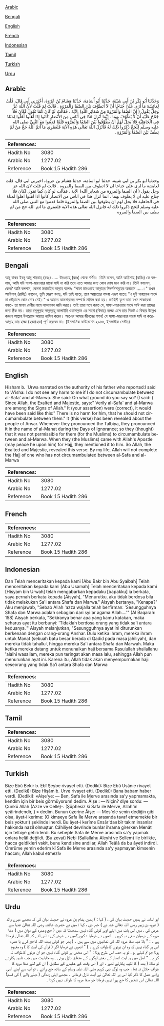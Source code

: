 [Arabic](#arabic)

[Bengali](#bengali)

[English](#english)

[French](#french)

[Indonesian](#indonesian)

[Tamil](#tamil)

[Turkish](#turkish)

[Urdu](#urdu)

## Arabic


<div dir="rtl" lang="ar" style={{fontSize:'larger',backgroundColor:'#f8f9fa',padding:20}}>
وَحَدَّثَنَا أَبُو بَكْرِ بْنُ أَبِي شَيْبَةَ، حَدَّثَنَا أَبُو أُسَامَةَ، حَدَّثَنَا هِشَامُ بْنُ عُرْوَةَ، أَخْبَرَنِي أَبِي قَالَ، قُلْتُ لِعَائِشَةَ مَا أَرَى عَلَىَّ جُنَاحًا أَنْ لاَ أَتَطَوَّفَ بَيْنَ الصَّفَا وَالْمَرْوَةِ ‏.‏ قَالَتْ لِمَ قُلْتُ لأَنَّ اللَّهَ عَزَّ وَجَلَّ يَقُولُ ‏(‏ إِنَّ الصَّفَا وَالْمَرْوَةَ مِنْ شَعَائِرِ اللَّهِ‏)‏ الآيَةَ ‏.‏ فَقَالَتْ لَوْ كَانَ كَمَا تَقُولُ لَكَانَ فَلاَ جُنَاحَ عَلَيْهِ أَنْ لاَ يَطَّوَّفَ بِهِمَا ‏.‏ إِنَّمَا أُنْزِلَ هَذَا فِي أُنَاسٍ مِنَ الأَنْصَارِ كَانُوا إِذَا أَهَلُّوا أَهَلُّوا لِمَنَاةَ فِي الْجَاهِلِيَّةِ فَلاَ يَحِلُّ لَهُمْ أَنْ يَطَّوَّفُوا بَيْنَ الصَّفَا وَالْمَرْوَةِ فَلَمَّا قَدِمُوا مَعَ النَّبِيِّ صلى الله عليه وسلم لِلْحَجِّ ذَكَرُوا ذَلِكَ لَهُ فَأَنْزَلَ اللَّهُ تَعَالَى هَذِهِ الآيَةَ فَلَعَمْرِي مَا أَتَمَّ اللَّهُ حَجَّ مَنْ لَمْ يَطُفْ بَيْنَ الصَّفَا وَالْمَرْوَةِ ‏.‏
</div>
<div style={{backgroundColor:'#f8f9fa',padding:20, marginBottom: 10}}><table> <thead> <tr> <th>References:</th> <th></th> </tr> </thead> <tbody><tr><td>Hadith No</td><td>3080</td></tr><tr><td>Arabic No</td><td>1277.02</td></tr><tr><td>Reference</td><td>Book 15 Hadith 286</td></tr></tbody></table></div>


<div dir="rtl" lang="ar" style={{fontSize:'larger',backgroundColor:'#f8f9fa',padding:20}}>
وحدثنا ابو بكر بن ابي شيبة، حدثنا ابو اسامة، حدثنا هشام بن عروة، اخبرني ابي قال، قلت لعايشة ما ارى على جناحا ان لا اتطوف بين الصفا والمروة . قالت لم قلت لان الله عز وجل يقول ( ان الصفا والمروة من شعاير الله) الاية . فقالت لو كان كما تقول لكان فلا جناح عليه ان لا يطوف بهما . انما انزل هذا في اناس من الانصار كانوا اذا اهلوا اهلوا لمناة في الجاهلية فلا يحل لهم ان يطوفوا بين الصفا والمروة فلما قدموا مع النبي صلى الله عليه وسلم للحج ذكروا ذلك له فانزل الله تعالى هذه الاية فلعمري ما اتم الله حج من لم يطف بين الصفا والمروة
</div>
<div style={{backgroundColor:'#f8f9fa',padding:20, marginBottom: 10}}><table> <thead> <tr> <th>References:</th> <th></th> </tr> </thead> <tbody><tr><td>Hadith No</td><td>3080</td></tr><tr><td>Arabic No</td><td>1277.02</td></tr><tr><td>Reference</td><td>Book 15 Hadith 286</td></tr></tbody></table></div>

## Bengali


<div dir="ltr" lang="bn" style={{fontSize:'larger',backgroundColor:'#f8f9fa',padding:20}}>
আবূ বাকর ইবনু আবূ শায়বাহ্ (রহঃ) ..... উরওয়াহ্ (রহঃ) থেকে বর্ণিত। তিনি বলেন, আমি আয়িশাহ (রাযিঃ) কে বললাম, আমি যদি সাফা-মারওয়ার মাঝে সাঈ না করি তবে এতে আমার জন্য কোন দোষ মনে করি না। তিনি বললেন, কেন? আমি বললাম, কেননা মহামহিম আল্লাহ বলেনঃ “সাফা মারওয়াহ আল্লাহর নিদর্শনসমূহের অন্যতম .....।" তখন আয়িশাহ্ (রাযিঃ) বললেন, তুমি যেরূপ বলছ, যদি তাই হতো, তবে আয়াতের বক্তব্য এরূপ হতোঃ “এ দুই পাহাড়ের মাঝে না দৌড়ালে কোন দোষ নেই।" এ আয়াত আনসারদের সম্পর্কে নাযিল করা হয়। জাহিলী যুগে তারা যখন লাব্বায়কা বলত- তা মানাৎ দেবীর নামে লাব্বায়কা ধ্বনি করত। তাই তারা মনে করত যে, সাফা-মারওয়ার মাঝে সাঈ করা তাদের জন্য ঠিক নয়। তারা রসূলুল্লাহ সাল্লাল্লাহু আলাইহি ওয়াসাল্লাম এর সাথে (বিদায়) হজ্জে এসে তার নিকট এ বিষয়ে উল্লেখ করলে আল্লাহ উপরোক্ত আয়াত নাযিল করেন। অতএব আমার জীবনের শপথ! যে সাফা-মারওয়ার মাঝে সাঈ না করে- আল্লাহ তার হাজ্জ (হজ্জ/হজ) পূর্ণ করবেন না। (ইসলামিক ফাউন্ডেশন ২৯৪৬, ইসলামীক সেন্টার)
</div>
<div style={{backgroundColor:'#f8f9fa',padding:20, marginBottom: 10}}><table> <thead> <tr> <th>References:</th> <th></th> </tr> </thead> <tbody><tr><td>Hadith No</td><td>3080</td></tr><tr><td>Arabic No</td><td>1277.02</td></tr><tr><td>Reference</td><td>Book 15 Hadith 286</td></tr></tbody></table></div>

## English


<div dir="ltr" lang="en" style={{fontSize:'larger',backgroundColor:'#f8f9fa',padding:20}}>
Hisham b. 'Urwa narrated on the authority of his father who reported:I said to 'A'isha: I do not see any harm to me if I do not circumambulate betweez al-Safa' and al-Marwa. She said: On what ground do you say so? (I said: ) Since Allah, the Exalted and Majestic, says:" Verily al-Safa' and al-Marwa are among the Signs of Allah." It (your assertion) were (correct), it would have been said like this:" There is no harm for him, that he should not circumambulate between them." It (this verse) has been revealed about the people of Ansar. Whenever they pronounced the Talbiya, they pronounced it in the name of al-Manat during the Days of Ignorance; so they (thought) that it was not permissible for them (for the Muslims) to circumambulate between and al-Marwa. When they (the Muslims) came with Allah's Apostle (may peace he upon him) for Hajj, they mentioned it to him. So Allah, the Exalted and Majestic, revealed this verse. By my life, Allah will not complete the Hajj of one who has not circumambulated between al-Safa and al-Marwa
</div>
<div style={{backgroundColor:'#f8f9fa',padding:20, marginBottom: 10}}><table> <thead> <tr> <th>References:</th> <th></th> </tr> </thead> <tbody><tr><td>Hadith No</td><td>3080</td></tr><tr><td>Arabic No</td><td>1277.02</td></tr><tr><td>Reference</td><td>Book 15 Hadith 286</td></tr></tbody></table></div>

## French


<div dir="ltr" lang="fr" style={{fontSize:'larger',backgroundColor:'#f8f9fa',padding:20}}>

</div>
<div style={{backgroundColor:'#f8f9fa',padding:20, marginBottom: 10}}><table> <thead> <tr> <th>References:</th> <th></th> </tr> </thead> <tbody><tr><td>Hadith No</td><td>3080</td></tr><tr><td>Arabic No</td><td>1277.02</td></tr><tr><td>Reference</td><td>Book 15 Hadith 286</td></tr></tbody></table></div>

## Indonesian


<div dir="ltr" lang="id" style={{fontSize:'larger',backgroundColor:'#f8f9fa',padding:20}}>
Dan Telah menceritakan kepada kami [Abu Bakr bin Abu Syaibah] Telah menceritakan kepada kami [Abu Usamah] Telah menceritakan kepada kami [Hisyam bin Urwah] telah mengabarkan kepadaku [bapakku] ia berkata, saya pernah berkata kepada [Aisyah], "Menurutku, aku tidak berdosa bila tidak melakukan Sa'i antara Shafa dan Marwa." Aisyah bertanya, "Kenapa?" Aku menjawab, "Sebab Allah 'azza wajalla telah berfirman: 'Sesungguhnya Shafa dan Marwa adalah sebagian dari syi'ar agama Allah….'" (Al Baqarah: 158) Aisyah berkata, "Sekiranya benar apa yang kamu katakan, maka seharus ayat itu berbunyi: 'Tidaklah berdosa orang yang tidak sa'i antara keduanya.'" Aisyah melanjutkan, "Sesungguhnya ayat ini diturunkan berkenaan dengan orang-orang Anshar. Dulu ketika ihram, mereka ihram untuk Manat (sebuah batu besar berada di Qadid pada masa jahiliyah), dan mereka tidak tahallul, hingga mereka Sa'i antara Shafa dan Marwah. Maka ketika mereka datang untuk menunaikan haji bersama Rasulullah shallallahu 'alaihi wasallam, mereka pun teringat akan masa lalu, sehingga Allah pun menurunkan ayat ini. Karena itu, Allah tidak akan menyempurnakan haji seseorang yang tidak Sa'i antara Shafa dan Marwa
</div>
<div style={{backgroundColor:'#f8f9fa',padding:20, marginBottom: 10}}><table> <thead> <tr> <th>References:</th> <th></th> </tr> </thead> <tbody><tr><td>Hadith No</td><td>3080</td></tr><tr><td>Arabic No</td><td>1277.02</td></tr><tr><td>Reference</td><td>Book 15 Hadith 286</td></tr></tbody></table></div>

## Tamil


<div dir="ltr" lang="ta" style={{fontSize:'larger',backgroundColor:'#f8f9fa',padding:20}}>

</div>
<div style={{backgroundColor:'#f8f9fa',padding:20, marginBottom: 10}}><table> <thead> <tr> <th>References:</th> <th></th> </tr> </thead> <tbody><tr><td>Hadith No</td><td>3080</td></tr><tr><td>Arabic No</td><td>1277.02</td></tr><tr><td>Reference</td><td>Book 15 Hadith 286</td></tr></tbody></table></div>

## Turkish


<div dir="ltr" lang="tr" style={{fontSize:'larger',backgroundColor:'#f8f9fa',padding:20}}>
Bize Ebû Bekir b. Ebî Şeybe rivayet etti. (Dediki): Bize Ebû Usânıe rivayet etti. (Dediki): Bize Hişâm b. Urve rivayet etti. (Dediki): Bana babam haber verdi. (Dediki): «Aişe'ye: — Ben, Safa ile Merve arasında sa'y yapmamakta, kendim için bir beis görmüyorum! dedim. Âişe : — Niçin? diye sordu: — Çünkü Allah (Azze ve Celle)-. (Şüphesiz ki Safa ile Merve, Allah'ın şeâirindendir,.) » dedim. Bunun üzerine Âişe: — Mes'ele senin dediğin gibi olsa, âyet-i kerime: (O kimseye Safa İle Merve arasında tavaf etmemekte bir beis yoktur!) şeklinde inerdi. Bu âyet-i kerîme Ensâr'daıı bîr takım insanlar hakkında nazil olmuştur. Câhiliyet devrinde bunlar ihrama girerken Menât için telbiye getirirlerdi. Bu sebeple Safa ile Merve arasında sa'y yapmak onlara helâl değildi. (Bu zevat) Nebi (Sallallahu Aleyhi ve Sellem) ile birlikte, hacca geldikleri vakit, bunu kendisine andılar, Allah Teâlâ da bu âyeti indirdi. Ömrüme yemin ederim kî Safa ile Merve arasında sa'y yapmayan kimsenin haccını, Allah kabul etmez!»
</div>
<div style={{backgroundColor:'#f8f9fa',padding:20, marginBottom: 10}}><table> <thead> <tr> <th>References:</th> <th></th> </tr> </thead> <tbody><tr><td>Hadith No</td><td>3080</td></tr><tr><td>Arabic No</td><td>1277.02</td></tr><tr><td>Reference</td><td>Book 15 Hadith 286</td></tr></tbody></table></div>

## Urdu


<div dir="rtl" lang="ur" style={{fontSize:'larger',backgroundColor:'#f8f9fa',padding:20}}>
ابو اسامہ نے ہمیں حدیث بیان کی ، ( کہا : ) ہمیں ہشام بن عروہ نے حدیث بیان کی کہ مجھے میرے والد ( عروہ بن زبیر رضی اللہ تعالیٰ عنہ نے ) خبر دی ، کہا : میں نے حضرت عائشہ رضی اللہ تعالیٰ عنہا سے عرض کی ، میں اس بات میں اپنے اوپر کوئی گناہ نہیں سمجھتا کہ میں ( حج وعمرہ کے دوان میں ) صفا مروہ کے درمیان سعی نہ کروں ۔ انھوں نے فرمایا : کیوں؟میں نے عرض کی : اس لئے کہ اللہ تعالیٰ فرماتا ہے ۔ : " بلا شبہ صفا مروہ اللہ کی نشانیوں میں سے ہیں ۔ ( پھر جو کوئی بیت اللہ کاحج کرے یا عمرہ اس پر گناہ نہیں کہ وہ ان دونوں کاطواف کرے ۔ ) " انھوں نے فرمایا اگر ( قرآن کی آیت کا ) وہ مفہوم ہوتا جو تم کہتے ہو ، تو یہ حصہ اس طرح ہوتا : " اس شخص پر کوئی گناہ نہیں جو ان دونوں کاطواف نہ کرے ۔ " اصل میں یہ آیت انصار کے بعض لوگوں کے متعلق نازل ہوئی ۔ وہ جاہلیت میں جب تلبیہ پکارتے تو مناۃ ( بت ) کا تلبیہ پکارتے تھے ۔ اور ( اس وقت کے عقیدے کے مطابق ) ان کے لئے صفا مروہ کا طواف حلال نہ تھا ، جب وہ لوگ نبی کریم صلی اللہ علیہ وسلم کے ساتھ حج پرآئے ۔ تو آپ سے اپنے اسی پرانے عمل کا ذکر کیا اس پر اللہ تعالیٰ نے آیت نازل فرمائی ۔ مجھے اپنی زندگی ( دینے والے ) کی قسم! اللہ تعالیٰ اس شخص کا حج پورا نہیں فرماتا جو صفا مروہ کا طواف نہیں کرتا ۔
</div>
<div style={{backgroundColor:'#f8f9fa',padding:20, marginBottom: 10}}><table> <thead> <tr> <th>References:</th> <th></th> </tr> </thead> <tbody><tr><td>Hadith No</td><td>3080</td></tr><tr><td>Arabic No</td><td>1277.02</td></tr><tr><td>Reference</td><td>Book 15 Hadith 286</td></tr></tbody></table></div>